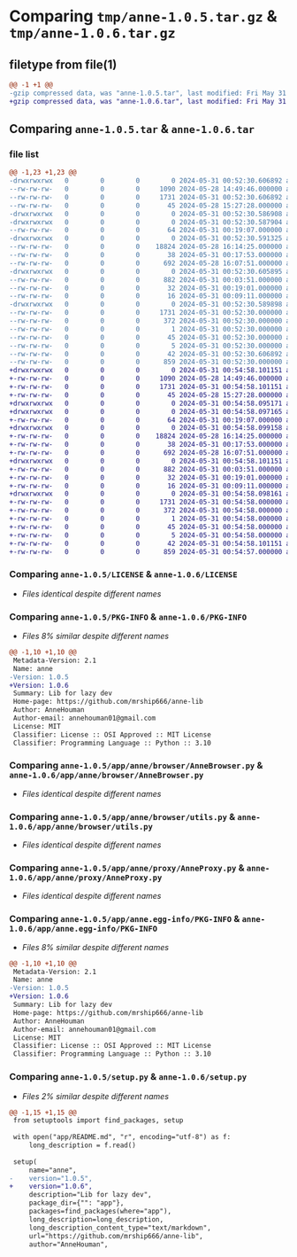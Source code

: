 # Comparing `tmp/anne-1.0.5.tar.gz` & `tmp/anne-1.0.6.tar.gz`

## filetype from file(1)

```diff
@@ -1 +1 @@
-gzip compressed data, was "anne-1.0.5.tar", last modified: Fri May 31 00:52:30 2024, max compression
+gzip compressed data, was "anne-1.0.6.tar", last modified: Fri May 31 00:54:58 2024, max compression
```

## Comparing `anne-1.0.5.tar` & `anne-1.0.6.tar`

### file list

```diff
@@ -1,23 +1,23 @@
-drwxrwxrwx   0        0        0        0 2024-05-31 00:52:30.606892 anne-1.0.5/
--rw-rw-rw-   0        0        0     1090 2024-05-28 14:49:46.000000 anne-1.0.5/LICENSE
--rw-rw-rw-   0        0        0     1731 2024-05-31 00:52:30.606892 anne-1.0.5/PKG-INFO
--rw-rw-rw-   0        0        0       45 2024-05-28 15:27:28.000000 anne-1.0.5/README.md
-drwxrwxrwx   0        0        0        0 2024-05-31 00:52:30.586908 anne-1.0.5/app/
-drwxrwxrwx   0        0        0        0 2024-05-31 00:52:30.587904 anne-1.0.5/app/anne/
--rw-rw-rw-   0        0        0       64 2024-05-31 00:19:07.000000 anne-1.0.5/app/anne/__init__.py
-drwxrwxrwx   0        0        0        0 2024-05-31 00:52:30.591325 anne-1.0.5/app/anne/browser/
--rw-rw-rw-   0        0        0    18824 2024-05-28 16:14:25.000000 anne-1.0.5/app/anne/browser/AnneBrowser.py
--rw-rw-rw-   0        0        0       38 2024-05-31 00:17:53.000000 anne-1.0.5/app/anne/browser/__init__.py
--rw-rw-rw-   0        0        0      692 2024-05-28 16:07:51.000000 anne-1.0.5/app/anne/browser/utils.py
-drwxrwxrwx   0        0        0        0 2024-05-31 00:52:30.605895 anne-1.0.5/app/anne/proxy/
--rw-rw-rw-   0        0        0      882 2024-05-31 00:03:51.000000 anne-1.0.5/app/anne/proxy/AnneProxy.py
--rw-rw-rw-   0        0        0       32 2024-05-31 00:19:01.000000 anne-1.0.5/app/anne/proxy/__init__.py
--rw-rw-rw-   0        0        0       16 2024-05-31 00:09:11.000000 anne-1.0.5/app/anne/proxy/utils.py
-drwxrwxrwx   0        0        0        0 2024-05-31 00:52:30.589898 anne-1.0.5/app/anne.egg-info/
--rw-rw-rw-   0        0        0     1731 2024-05-31 00:52:30.000000 anne-1.0.5/app/anne.egg-info/PKG-INFO
--rw-rw-rw-   0        0        0      372 2024-05-31 00:52:30.000000 anne-1.0.5/app/anne.egg-info/SOURCES.txt
--rw-rw-rw-   0        0        0        1 2024-05-31 00:52:30.000000 anne-1.0.5/app/anne.egg-info/dependency_links.txt
--rw-rw-rw-   0        0        0       45 2024-05-31 00:52:30.000000 anne-1.0.5/app/anne.egg-info/requires.txt
--rw-rw-rw-   0        0        0        5 2024-05-31 00:52:30.000000 anne-1.0.5/app/anne.egg-info/top_level.txt
--rw-rw-rw-   0        0        0       42 2024-05-31 00:52:30.606892 anne-1.0.5/setup.cfg
--rw-rw-rw-   0        0        0      859 2024-05-31 00:52:30.000000 anne-1.0.5/setup.py
+drwxrwxrwx   0        0        0        0 2024-05-31 00:54:58.101151 anne-1.0.6/
+-rw-rw-rw-   0        0        0     1090 2024-05-28 14:49:46.000000 anne-1.0.6/LICENSE
+-rw-rw-rw-   0        0        0     1731 2024-05-31 00:54:58.101151 anne-1.0.6/PKG-INFO
+-rw-rw-rw-   0        0        0       45 2024-05-28 15:27:28.000000 anne-1.0.6/README.md
+drwxrwxrwx   0        0        0        0 2024-05-31 00:54:58.095171 anne-1.0.6/app/
+drwxrwxrwx   0        0        0        0 2024-05-31 00:54:58.097165 anne-1.0.6/app/anne/
+-rw-rw-rw-   0        0        0       64 2024-05-31 00:19:07.000000 anne-1.0.6/app/anne/__init__.py
+drwxrwxrwx   0        0        0        0 2024-05-31 00:54:58.099158 anne-1.0.6/app/anne/browser/
+-rw-rw-rw-   0        0        0    18824 2024-05-28 16:14:25.000000 anne-1.0.6/app/anne/browser/AnneBrowser.py
+-rw-rw-rw-   0        0        0       38 2024-05-31 00:17:53.000000 anne-1.0.6/app/anne/browser/__init__.py
+-rw-rw-rw-   0        0        0      692 2024-05-28 16:07:51.000000 anne-1.0.6/app/anne/browser/utils.py
+drwxrwxrwx   0        0        0        0 2024-05-31 00:54:58.101151 anne-1.0.6/app/anne/proxy/
+-rw-rw-rw-   0        0        0      882 2024-05-31 00:03:51.000000 anne-1.0.6/app/anne/proxy/AnneProxy.py
+-rw-rw-rw-   0        0        0       32 2024-05-31 00:19:01.000000 anne-1.0.6/app/anne/proxy/__init__.py
+-rw-rw-rw-   0        0        0       16 2024-05-31 00:09:11.000000 anne-1.0.6/app/anne/proxy/utils.py
+drwxrwxrwx   0        0        0        0 2024-05-31 00:54:58.098161 anne-1.0.6/app/anne.egg-info/
+-rw-rw-rw-   0        0        0     1731 2024-05-31 00:54:58.000000 anne-1.0.6/app/anne.egg-info/PKG-INFO
+-rw-rw-rw-   0        0        0      372 2024-05-31 00:54:58.000000 anne-1.0.6/app/anne.egg-info/SOURCES.txt
+-rw-rw-rw-   0        0        0        1 2024-05-31 00:54:58.000000 anne-1.0.6/app/anne.egg-info/dependency_links.txt
+-rw-rw-rw-   0        0        0       45 2024-05-31 00:54:58.000000 anne-1.0.6/app/anne.egg-info/requires.txt
+-rw-rw-rw-   0        0        0        5 2024-05-31 00:54:58.000000 anne-1.0.6/app/anne.egg-info/top_level.txt
+-rw-rw-rw-   0        0        0       42 2024-05-31 00:54:58.101151 anne-1.0.6/setup.cfg
+-rw-rw-rw-   0        0        0      859 2024-05-31 00:54:57.000000 anne-1.0.6/setup.py
```

### Comparing `anne-1.0.5/LICENSE` & `anne-1.0.6/LICENSE`

 * *Files identical despite different names*

### Comparing `anne-1.0.5/PKG-INFO` & `anne-1.0.6/PKG-INFO`

 * *Files 8% similar despite different names*

```diff
@@ -1,10 +1,10 @@
 Metadata-Version: 2.1
 Name: anne
-Version: 1.0.5
+Version: 1.0.6
 Summary: Lib for lazy dev
 Home-page: https://github.com/mrship666/anne-lib
 Author: AnneHouman
 Author-email: annehouman01@gmail.com
 License: MIT
 Classifier: License :: OSI Approved :: MIT License
 Classifier: Programming Language :: Python :: 3.10
```

### Comparing `anne-1.0.5/app/anne/browser/AnneBrowser.py` & `anne-1.0.6/app/anne/browser/AnneBrowser.py`

 * *Files identical despite different names*

### Comparing `anne-1.0.5/app/anne/browser/utils.py` & `anne-1.0.6/app/anne/browser/utils.py`

 * *Files identical despite different names*

### Comparing `anne-1.0.5/app/anne/proxy/AnneProxy.py` & `anne-1.0.6/app/anne/proxy/AnneProxy.py`

 * *Files identical despite different names*

### Comparing `anne-1.0.5/app/anne.egg-info/PKG-INFO` & `anne-1.0.6/app/anne.egg-info/PKG-INFO`

 * *Files 8% similar despite different names*

```diff
@@ -1,10 +1,10 @@
 Metadata-Version: 2.1
 Name: anne
-Version: 1.0.5
+Version: 1.0.6
 Summary: Lib for lazy dev
 Home-page: https://github.com/mrship666/anne-lib
 Author: AnneHouman
 Author-email: annehouman01@gmail.com
 License: MIT
 Classifier: License :: OSI Approved :: MIT License
 Classifier: Programming Language :: Python :: 3.10
```

### Comparing `anne-1.0.5/setup.py` & `anne-1.0.6/setup.py`

 * *Files 2% similar despite different names*

```diff
@@ -1,15 +1,15 @@
 from setuptools import find_packages, setup
 
 with open("app/README.md", "r", encoding="utf-8") as f:
     long_description = f.read()
 
 setup(
     name="anne",
-    version="1.0.5",
+    version="1.0.6",
     description="Lib for lazy dev",
     package_dir={"": "app"},
     packages=find_packages(where="app"),
     long_description=long_description,
     long_description_content_type="text/markdown",
     url="https://github.com/mrship666/anne-lib",
     author="AnneHouman",
```

